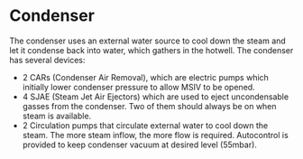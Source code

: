 # Condenser

The condenser uses an external water source to cool down the steam and let it condense back into water, which gathers in the hotwell. The condenser has several devices:

- 2 CARs (Condenser Air Removal), which are electric pumps which initially lower condenser pressure to allow MSIV to be opened.
- 4 SJAE (Steam Jet Air Ejectors) which are used to eject uncondensable gasses from the condenser. Two of them should always be on when steam is available.
- 2 Circulation pumps that circulate external water to cool down the steam. The more steam inflow, the more flow is required. Autocontrol is provided to keep condenser vacuum at desired level (55mbar).
